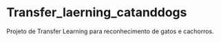 # Transfer_laerning_catanddogs
Projeto de Transfer Learning para reconhecimento de gatos e cachorros.
